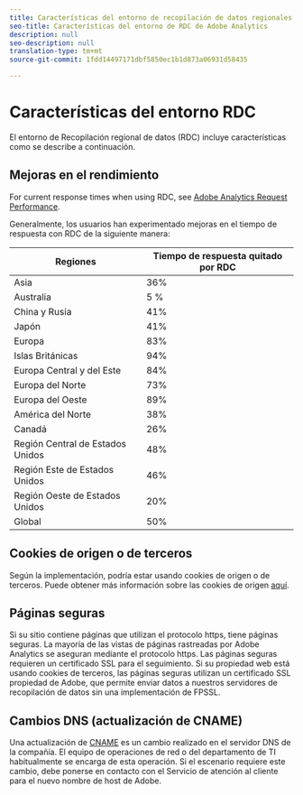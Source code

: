```yaml
---
title: Características del entorno de recopilación de datos regionales (RDC)
seo-title: Características del entorno de RDC de Adobe Analytics
description: null
seo-description: null
translation-type: tm+mt
source-git-commit: 1fdd14497171dbf5850ec1b1d873a06931d58435

---
```



# Características del entorno RDC

El entorno de Recopilación regional de datos (RDC) incluye características como se describe a continuación.

## Mejoras en el rendimiento

For current response times when using RDC, see [Adobe Analytics Request Performance](https://marketing.adobe.com/resources/help/en_US/whitepapers/performance/).

Generalmente, los usuarios han experimentado mejoras en el tiempo de respuesta con RDC de la siguiente manera:

| Regiones | Tiempo de respuesta quitado por RDC |
| --- | --- |
| Asia | 36% |
| Australia | 5 % |
| China y Rusia | 41% |
| Japón | 41% |
| Europa | 83% |
| Islas Británicas | 94% |
| Europa Central y del Este | 84% |
| Europa del Norte | 73% |
| Europa del Oeste | 89% |
| América del Norte | 38% |
| Canadá | 26% |
| Región Central de Estados Unidos | 48% |
| Región Este de Estados Unidos | 46% |
| Región Oeste de Estados Unidos | 20% |
| Global | 50% |

## Cookies de origen o de terceros

Según la implementación, podría estar usando cookies de origen o de terceros. Puede obtener más información sobre las cookies de origen [aquí](https://marketing.adobe.com/resources/help/en_US/whitepapers/first_party_cookies/fpcookies_overview.html).

## Páginas seguras

Si su sitio contiene páginas que utilizan el protocolo https, tiene páginas seguras. La mayoría de las vistas de páginas rastreadas por Adobe Analytics se aseguran mediante el protocolo https. Las páginas seguras requieren un certificado SSL para el seguimiento. Si su propiedad web está usando cookies de terceros, las páginas seguras utilizan un certificado SSL propiedad de Adobe, que permite enviar datos a nuestros servidores de recopilación de datos sin una implementación de FPSSL.

## Cambios DNS (actualización de CNAME)

Una actualización de [CNAME](https://marketing.adobe.com/resources/help/en_US/whitepapers/first_party_cookies/fpcookies_cname.html) es un cambio realizado en el servidor DNS de la compañía. El equipo de operaciones de red o del departamento de TI habitualmente se encarga de esta operación. Si el escenario requiere este cambio, debe ponerse en contacto con el Servicio de atención al cliente para el nuevo nombre de host de Adobe.
